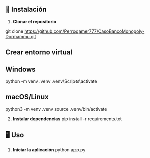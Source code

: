 ## 🚀 Instalación

1. **Clonar el repositorio**

git clone https://github.com/Perrogamer777/CasoBancoMonopoly-Dormammu.git

## Crear entorno virtual
## Windows
python -m venv .venv
.venv\Scripts\activate

## macOS/Linux
python3 -m venv .venv
source .venv/bin/activate

2. **Instalar dependencias**
pip install -r requirements.txt

## 🖥️ Uso

1. **Iniciar la aplicación**
python app.py
